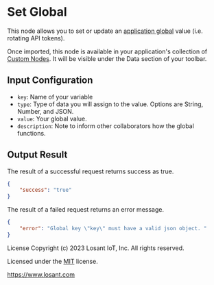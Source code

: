 # Set Global

This node allows you to set or update an [application global](https://~exportplaceholderid-docs-url~/applications/overview/#application-globals) value (i.e. rotating API tokens).

Once imported, this node is available in your application's collection of [Custom Nodes](https://~exportplaceholderid-docs-url~/workflows/custom-nodes/overview/). It will be visible under the Data section of your toolbar.

## Input Configuration

* `key`: Name of your variable
* `type`: Type of data you will assign to the value. Options are String, Number, and JSON.
* `value`: Your global value.
* `description`: Note to inform other collaborators how the global functions.

## Output Result
The result of a successful request returns success as true.
```json
{
    "success": "true"
}
```

The result of a failed request returns an error message.
```json
{
    "error": "Global key \"key\" must have a valid json object. "
}
```

License
Copyright (c) 2023 Losant IoT, Inc. All rights reserved.

Licensed under the [MIT](https://github.com/Losant/losant-templates/blob/master/LICENSE.txt) license.

https://www.losant.com